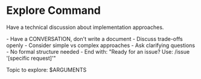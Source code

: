 # Explore Command

Have a technical discussion about implementation approaches.

<instructions>
- Have a CONVERSATION, don't write a document
- Discuss trade-offs openly
- Consider simple vs complex approaches
- Ask clarifying questions
- No formal structure needed
- End with: "Ready for an issue? Use: /issue '[specific request]'"
</instructions>

Topic to explore: $ARGUMENTS